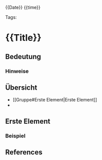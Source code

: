 
{{Date}} {{time}}


Tags: 

# {{Title}}


## Bedeutung


### Hinweise

## Übersicht
- [[Gruppe#Erste Element|Erste Element]]
- 

## Erste Element
### Beispiel



## References

